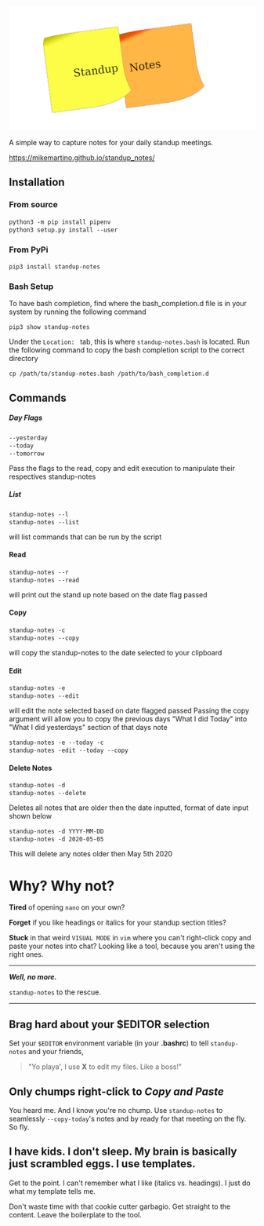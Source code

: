 ![](images/standup-notes.png)

A simple way to capture notes for your daily standup meetings.

https://mikemartino.github.io/standup_notes/

## Installation
### From source

```
python3 -m pip install pipenv 
python3 setup.py install --user
```
### From PyPi

```
pip3 install standup-notes
```
### Bash Setup

To have bash completion, find where the bash_completion.d file is in your system by running the following command
```
pip3 show standup-notes
```
Under the ```Location: ``` tab, this is where ```standup-notes.bash``` is located.
Run the following command to copy the bash completion script to the correct directory
```
cp /path/to/standup-notes.bash /path/to/bash_completion.d
```
## Commands
##### Day Flags
```
--yesterday
--today
--tomorrow
```
Pass the flags to the read, copy and edit execution to manipulate their respectives standup-notes
##### List
 ```
standup-notes --l
standup-notes --list
 ``` 
 will list commands that can be run by the script
#### Read
 ```
standup-notes --r
standup-notes --read
 ``` 
will print out the stand up note based on the date flag passed
#### Copy
```
standup-notes -c
standup-notes --copy
```
will copy the standup-notes to the date selected to your clipboard
#### Edit
```
standup-notes -e
standup-notes --edit
```
will edit the note selected based on date flagged passed
Passing the copy argument will allow you to copy the previous days "What I did Today" into "What I did yesterdays" section of that days note
```
standup-notes -e --today -c 
standup-notes -edit --today --copy
```


#### Delete Notes
```
standup-notes -d
standup-notes --delete
```
Deletes all notes that are older then the date inputted, format of date input shown below
```
standup-notes -d YYYY-MM-DD
standup-notes -d 2020-05-05
```
This will delete any notes older then May 5th 2020



# Why? Why not?

__Tired__ of opening `nano` on your own?

__Forget__ if you like headings or italics for your standup section titles?

__Stuck__ in that weird `VISUAL MODE` in `vim` where you can't right-click copy and paste your notes into chat? Looking like a tool, because you aren't using the right ones.


***

_**Well, no more.**_

`standup-notes` to the rescue.

***

## Brag hard about your $EDITOR selection
 
Set your `$EDITOR` environment variable (in your __.bashrc__) to tell `standup-notes` and your friends, 

> "Yo playa', I use __X__ to edit my files. Like a boss!" 

## Only chumps right-click to _Copy and Paste_

You heard me. And I know you're no chump. Use `standup-notes` to seamlessly `--copy-today`'s notes and by ready for that meeting on the fly. So fly.

## I have kids. I don't sleep. My brain is basically just scrambled eggs. I use templates.

Get to the point. I can't remember what I like (italics vs. headings). I just do what my template tells me. 

Don't waste time with that cookie cutter garbagio. Get straight to the content. Leave the boilerplate to the tool. 

